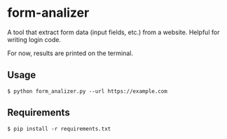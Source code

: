 # form-analizer
A tool that extract form data (input fields, etc.) from a website.  Helpful for writing login code.

For now, results are printed on the terminal.

## Usage

	$ python form_analizer.py --url https://example.com


## Requirements

	$ pip install -r requirements.txt

